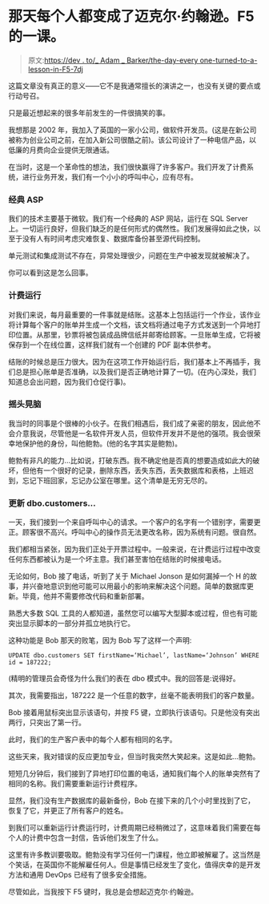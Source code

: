 # 那天每个人都变成了迈克尔·约翰逊。F5 的一课。

> 原文:[https://dev . to/_ Adam _ Barker/the-day-every one-turned-to-a-lesson-in-F5-7dj](https://dev.to/_adam_barker/the-day-everyone-turned-into-michael-johnson-a-lesson-in-f5-7dj)

这篇文章没有真正的意义——它不是我通常擅长的演讲之一，也没有关键的要点或行动号召。

只是最近想起来的很多年前发生的一件很搞笑的事。

我想那是 2002 年，我加入了英国的一家小公司，做软件开发员。(这是在新公司被称为创业公司之前，在加入新公司很酷之前)。该公司设计了一种电信产品，以低廉的月费向企业提供无限通话。

在当时，这是一个革命性的想法，我们很快赢得了许多客户。我们开发了计费系统，进行业务开发，我们有一个小小的呼叫中心，应有尽有。

### [](#classic-asp)经典 ASP

我们的技术主要基于微软。我们有一个经典的 ASP 网站，运行在 SQL Server 上。一切运行良好，但我们缺乏的是任何形式的偶然性。我们发展得如此之快，以至于没有人有时间考虑灾难恢复、数据库备份甚至源代码控制。

单元测试和集成测试不存在，异常处理很少，问题在生产中被发现就被解决了。

你可以看到这是怎么回事。

### [](#the-billing-run)计费运行

对我们来说，每月最重要的一件事就是结账。这基本上包括运行一个作业，该作业将计算每个客户的账单并生成一个文档，该文档将通过电子方式发送到一个异地打印位置。从那里，钞票将被包装成品牌信纸并邮寄给顾客。一旦账单生成，它将被保存到一个在线位置，这样我们就有一个创建的 PDF 副本供参考。

结账的时候总是压力很大。因为在这项工作开始运行后，我们基本上不再插手，我们总是担心账单是否准确，以及我们是否正确地计算了一切。(在内心深处，我们知道总会出问题，因为我们仓促行事)。

### [](#bob)摇头晃脑

我当时的同事是个很棒的小伙子。在我们相遇后，我们成了亲密的朋友，因此他不会介意我说，尽管他是一名软件开发人员，但软件开发并不是他的强项。我会很荣幸地保护他的身份，叫他鲍勃。(他的名字其实是鲍勃)。

鲍勃有非凡的能力…比如说，打破东西。我不确定他是否真的想要造成如此大的破坏，但他有一个很好的记录，删除东西，丢失东西，丢失数据库和表格，上班迟到，忘记下班回家，忘记办公室在哪里。这个清单是无穷无尽的。

### [](#update-dbocustomers)更新 dbo.customers...

一天，我们接到一个来自呼叫中心的请求。一个客户的名字有一个错别字，需要更正。顾客很不高兴。呼叫中心的操作员无法更改名称，因为系统有问题。很自然。

我们都相当紧张，因为我们正处于开票过程中。一般来说，在计费运行过程中改变任何东西都被认为是一个坏主意。我们甚至害怕在结账的时候接电话。

无论如何，Bob 接了电话，听到了关于 Michael Jonson 是如何漏掉一个 H 的故事，并兴奋地意识到他可能可以用最小的影响来解决这个问题。简单的数据库更新。毕竟，他并不需要修改代码和重新部署。

熟悉大多数 SQL 工具的人都知道，虽然您可以编写大型脚本或过程，但也有可能突出显示脚本的一部分并孤立地执行它。

这种功能是 Bob 那天的败笔，因为 Bob 写了这样一个声明:

 `UPDATE dbo.customers SET firstName=‘Michael’, lastName=‘Johnson’
WHERE id = 187222;` 

(精明的管理员会奇怪为什么我们的表在 dbo 模式中。我的回答是:说得好。

其次，我需要指出，187222 是一个任意的数字，丝毫不能表明我们的客户数量。

Bob 接着用鼠标突出显示该语句，并按 F5 键，立即执行该语句。只是他没有突出两行，只突出了第一行。

此时，我们的生产客户表中的每个人都有相同的名字。

这些天来，我对错误的反应更加专业，但当时我突然大笑起来。这是如此…鲍勃。

短短几分钟后，我们接到了异地打印位置的电话，通知我们每个人的账单突然有了相同的名称。我们需要重新运行计费程序。

显然，我们没有生产数据库的最新备份，Bob 在接下来的几个小时里找到了它，恢复了它，并更正了所有客户的姓名。

到我们可以重新运行计费运行时，计费周期已经稍微过了，这意味着我们需要在每个人的计费中包含一封信，告诉他们发生了什么。

这里有许多教训要吸取。鲍勃没有学习任何一门课程，他立即被解雇了。这当然是个笑话，在英国你不能解雇任何人。但是事情已经发生了变化，值得庆幸的是开发方法和通用 DevOps 已经有了很多安全措施。

尽管如此，当我按下 F5 键时，我总是会想起迈克尔·约翰逊。